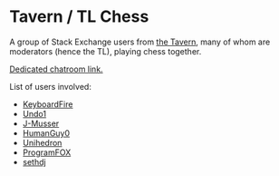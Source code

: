 # Tavern / TL Chess

A group of Stack Exchange users from [the
Tavern](http://chat.meta.stackexchange.com/rooms/89/tavern-on-the-meta), many
of whom are moderators (hence the TL), playing chess together.

[Dedicated chatroom
link.](http://chat.stackexchange.com/rooms/22119/tavern-tl-chess)

List of users involved:

- [KeyboardFire](http://stackexchange.com/users/1266491)
- [Undo1](http://stackexchange.com/users/1703573)
- [J-Musser](http://stackexchange.com/users/531689)
- [HumanGuy0](http://stackexchange.com/users/1279912)
- [Unihedron](http://stackexchange.com/users/4451090)
- [ProgramFOX](http://stackexchange.com/users/19339420)
- [sethdj](http://stackexchange.com/users/1208323)
